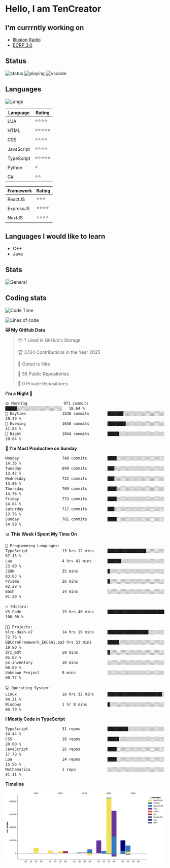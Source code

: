 # Hello, I am TenCreator

## I'm currrntly working on
- [Illusion Radio](https://illusionradio.co.uk/)
- [ECRP 3.0](http://github.com/Emerald-Coast-Roleplay/)

## Status
![status](https://api.statusbadges.me/badge/status/518334475038359555?simple=true&style=for-the-badge)
![playing](https://api.statusbadges.me/badge/playing/518334475038359555?style=for-the-badge)
![vscode](https://api.statusbadges.me/badge/vscode/518334475038359555?style=for-the-badge)

## Languages
![Langs](https://github-readme-stats.vercel.app/api/top-langs/?username=tencreator&layout=compact&theme=radical)


|Language|Rating|
|--------|------|
|LUA|⭐️⭐️⭐️⭐️|
|HTML|⭐️⭐️⭐️⭐️⭐️|
|CSS|⭐️⭐️⭐️⭐️|
|JavaScript|⭐️⭐️⭐️⭐️|
|TypeScript|⭐️⭐️⭐️⭐️⭐️|
|Python|⭐️|
|C#|⭐️⭐️ |

|Framework|Rating|
|--------|------|
|ReactJS|⭐️⭐️⭐|
|ExpressJS|⭐️⭐️⭐️⭐️|
|NextJS|⭐️⭐️⭐⭐️|

## Languages I would like to learn
- C++
- Java

## Stats
![General](https://github-readme-stats.vercel.app/api?username=tencreator&show_icons=true&theme=radical)

## Coding stats

<!--START_SECTION:waka-->
![Code Time](http://img.shields.io/badge/Code%20Time-605%20hrs%2017%20mins-blue)

![Lines of code](https://img.shields.io/badge/From%20Hello%20World%20I%27ve%20Written-2.3%20million%20lines%20of%20code-blue)

**🐱 My GitHub Data** 

> 📦 ? Used in GitHub's Storage 
 > 
> 🏆 3,134 Contributions in the Year 2025
 > 
> 💼 Opted to Hire
 > 
> 📜 56 Public Repositories 
 > 
> 🔑 0 Private Repositories 
 > 
**I'm a Night 🦉** 

```text
🌞 Morning                971 commits         █████░░░░░░░░░░░░░░░░░░░░   18.64 % 
🌆 Daytime                1536 commits        ███████░░░░░░░░░░░░░░░░░░   29.49 % 
🌃 Evening                1658 commits        ████████░░░░░░░░░░░░░░░░░   31.83 % 
🌙 Night                  1044 commits        █████░░░░░░░░░░░░░░░░░░░░   20.04 % 
```
📅 **I'm Most Productive on Sunday** 

```text
Monday                   748 commits         ████░░░░░░░░░░░░░░░░░░░░░   14.36 % 
Tuesday                  699 commits         ███░░░░░░░░░░░░░░░░░░░░░░   13.42 % 
Wednesday                722 commits         ███░░░░░░░░░░░░░░░░░░░░░░   13.86 % 
Thursday                 769 commits         ████░░░░░░░░░░░░░░░░░░░░░   14.76 % 
Friday                   773 commits         ████░░░░░░░░░░░░░░░░░░░░░   14.84 % 
Saturday                 717 commits         ███░░░░░░░░░░░░░░░░░░░░░░   13.76 % 
Sunday                   781 commits         ████░░░░░░░░░░░░░░░░░░░░░   14.99 % 
```


📊 **This Week I Spent My Time On** 

```text
💬 Programming Languages: 
TypeScript               13 hrs 12 mins      █████████████████░░░░░░░░   67.15 % 
Lua                      4 hrs 41 mins       ██████░░░░░░░░░░░░░░░░░░░   23.80 % 
JSON                     35 mins             █░░░░░░░░░░░░░░░░░░░░░░░░   03.03 % 
Prisma                   26 mins             █░░░░░░░░░░░░░░░░░░░░░░░░   02.28 % 
Bash                     14 mins             ░░░░░░░░░░░░░░░░░░░░░░░░░   01.20 % 

🔥 Editors: 
VS Code                  19 hrs 40 mins      █████████████████████████   100.00 % 

🐱‍💻 Projects: 
blrp-dash-v2             14 hrs 19 mins      ██████████████████░░░░░░░   72.76 % 
QBCoreFramework_E6C6A1.ba3 hrs 53 mins       █████░░░░░░░░░░░░░░░░░░░░   19.80 % 
drx_mdt                  59 mins             █░░░░░░░░░░░░░░░░░░░░░░░░   05.03 % 
ps-inventory             10 mins             ░░░░░░░░░░░░░░░░░░░░░░░░░   00.89 % 
Unknown Project          9 mins              ░░░░░░░░░░░░░░░░░░░░░░░░░   00.77 % 

💻 Operating System: 
Linux                    18 hrs 32 mins      ████████████████████████░   94.21 % 
Windows                  1 hr 8 mins         █░░░░░░░░░░░░░░░░░░░░░░░░   05.79 % 
```

**I Mostly Code in TypeScript** 

```text
TypeScript               31 repos            █████████░░░░░░░░░░░░░░░░   34.44 % 
CSS                      18 repos            █████░░░░░░░░░░░░░░░░░░░░   20.00 % 
JavaScript               16 repos            ████░░░░░░░░░░░░░░░░░░░░░   17.78 % 
Lua                      14 repos            ████░░░░░░░░░░░░░░░░░░░░░   15.56 % 
Mathematica              1 repo              ░░░░░░░░░░░░░░░░░░░░░░░░░   01.11 % 
```



**Timeline**

![Lines of Code chart](https://raw.githubusercontent.com/tencreator/tencreator/main/assets/bar_graph.png)


<!--END_SECTION:waka-->
